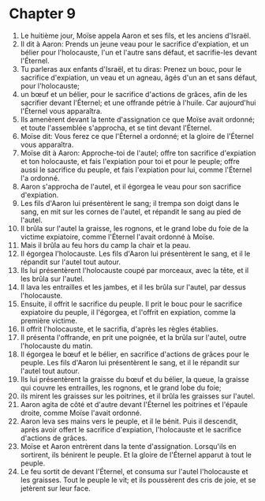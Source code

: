 # Chapter 9

1. Le huitième jour, Moïse appela Aaron et ses fils, et les anciens d'Israël.
2. Il dit à Aaron: Prends un jeune veau pour le sacrifice d'expiation, et un bélier pour l'holocauste, l'un et l'autre sans défaut, et sacrifie-les devant l'Éternel.
3. Tu parleras aux enfants d'Israël, et tu diras: Prenez un bouc, pour le sacrifice d'expiation, un veau et un agneau, âgés d'un an et sans défaut, pour l'holocauste;
4. un bœuf et un bélier, pour le sacrifice d'actions de grâces, afin de les sacrifier devant l'Éternel; et une offrande pétrie à l'huile. Car aujourd'hui l'Éternel vous apparaîtra.
5. Ils amenèrent devant la tente d'assignation ce que Moïse avait ordonné; et toute l'assemblée s'approcha, et se tint devant l'Éternel.
6. Moïse dit: Vous ferez ce que l'Éternel a ordonné; et la gloire de l'Éternel vous apparaîtra.
7. Moïse dit à Aaron: Approche-toi de l'autel; offre ton sacrifice d'expiation et ton holocauste, et fais l'expiation pour toi et pour le peuple; offre aussi le sacrifice du peuple, et fais l'expiation pour lui, comme l'Éternel l'a ordonné.
8. Aaron s'approcha de l'autel, et il égorgea le veau pour son sacrifice d'expiation.
9. Les fils d'Aaron lui présentèrent le sang; il trempa son doigt dans le sang, en mit sur les cornes de l'autel, et répandit le sang au pied de l'autel.
10. Il brûla sur l'autel la graisse, les rognons, et le grand lobe du foie de la victime expiatoire, comme l'Éternel l'avait ordonné à Moïse.
11. Mais il brûla au feu hors du camp la chair et la peau.
12. Il égorgea l'holocauste. Les fils d'Aaron lui présentèrent le sang, et il le répandit sur l'autel tout autour.
13. Ils lui présentèrent l'holocauste coupé par morceaux, avec la tête, et il les brûla sur l'autel.
14. Il lava les entrailles et les jambes, et il les brûla sur l'autel, par dessus l'holocauste.
15. Ensuite, il offrit le sacrifice du peuple. Il prit le bouc pour le sacrifice expiatoire du peuple, il l'égorgea, et l'offrit en expiation, comme la première victime.
16. Il offrit l'holocauste, et le sacrifia, d'après les règles établies.
17. Il présenta l'offrande, en prit une poignée, et la brûla sur l'autel, outre l'holocauste du matin.
18. Il égorgea le bœuf et le bélier, en sacrifice d'actions de grâces pour le peuple. Les fils d'Aaron lui présentèrent le sang, et il le répandit sur l'autel tout autour.
19. Ils lui présentèrent la graisse du bœuf et du bélier, la queue, la graisse qui couvre les entrailles, les rognons, et le grand lobe du foie;
20. ils mirent les graisses sur les poitrines, et il brûla les graisses sur l'autel.
21. Aaron agita de côté et d'autre devant l'Éternel les poitrines et l'épaule droite, comme Moïse l'avait ordonné.
22. Aaron leva ses mains vers le peuple, et il le bénit. Puis il descendit, après avoir offert le sacrifice d'expiation, l'holocauste et le sacrifice d'actions de grâces.
23. Moïse et Aaron entrèrent dans la tente d'assignation. Lorsqu'ils en sortirent, ils bénirent le peuple. Et la gloire de l'Éternel apparut à tout le peuple.
24. Le feu sortit de devant l'Éternel, et consuma sur l'autel l'holocauste et les graisses. Tout le peuple le vit; et ils poussèrent des cris de joie, et se jetèrent sur leur face.

